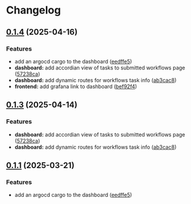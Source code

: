 # Changelog

## [0.1.4](https://github.com/iamvigneshwars/workflows/compare/dashboard@v0.1.3...dashboard@v0.1.4) (2025-04-16)


### Features

* add an argocd cargo to the dashboard ([eedffe5](https://github.com/iamvigneshwars/workflows/commit/eedffe5ca5aa5a831ebb505b44771268fada840f))
* **dashboard:** add accordian view of tasks to submitted workflows page ([57238ca](https://github.com/iamvigneshwars/workflows/commit/57238ca878185dad79395f5e97645c090d320960))
* **dashboard:** add dynamic routes for workflows task info ([ab3cac8](https://github.com/iamvigneshwars/workflows/commit/ab3cac86c92701ce9401cfb6e9906b4747ec586c))
* **frontend:** add grafana link to dashboard ([bef92f4](https://github.com/iamvigneshwars/workflows/commit/bef92f47b5ce4b7b753deb840ed6534db84baca1))

## [0.1.3](https://github.com/DiamondLightSource/workflows/compare/dashboard@v0.1.2...dashboard@v0.1.3) (2025-04-14)


### Features

* **dashboard:** add accordian view of tasks to submitted workflows page ([57238ca](https://github.com/DiamondLightSource/workflows/commit/57238ca878185dad79395f5e97645c090d320960))
* **dashboard:** add dynamic routes for workflows task info ([ab3cac8](https://github.com/DiamondLightSource/workflows/commit/ab3cac86c92701ce9401cfb6e9906b4747ec586c))

## [0.1.1](https://github.com/DiamondLightSource/workflows/compare/dashboard@v0.1.0...dashboard@v0.1.1) (2025-03-21)


### Features

* add an argocd cargo to the dashboard ([eedffe5](https://github.com/DiamondLightSource/workflows/commit/eedffe5ca5aa5a831ebb505b44771268fada840f))
